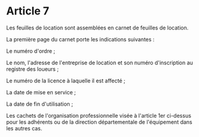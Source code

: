 # Article 7

Les feuilles de location sont assemblées en carnet de feuilles de location.

La première page du carnet porte les indications suivantes :

Le numéro d'ordre ;

Le nom, l'adresse de l'entreprise de location et son numéro d'inscription au registre des loueurs ;

Le numéro de la licence à laquelle il est affecté ;

La date de mise en service ;

La date de fin d'utilisation ;

Les cachets de l'organisation professionnelle visée à l'article 1er ci-dessus pour les adhérents ou de la direction départementale de l'équipement dans les autres cas.
